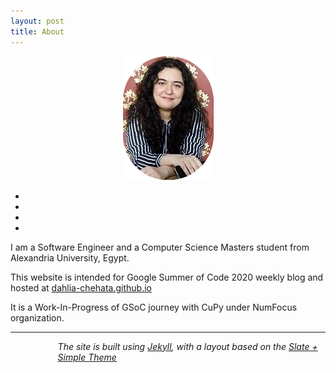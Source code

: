 ```yaml
---
layout: post
title: About
---
```

<center>
<img src="/images/dahlia.png">
</center>
<p style="margin-left:4%">
<center >
    <ul class="navigation-bar">
        <li><a href="https://www.linkedin.com/in/dahliashehata/" title="LinkedIn"><i class="fa fa-linkedin fa-1x"></i></a></li>
        <li><a href="https://github.com/Dahlia-Chehata" title="Github"><i class="fa fa-github-alt fa-1x"></i></a></li>
        <li><a href="mailto:dahliachehata@gmail.com" title="Mail"><i class="fa fa-envelope fa-1x"></i></a><li>
    </ul>
</center>
</p>
<p>
I am a Software Engineer and a Computer Science Masters student from Alexandria University, Egypt.
</p>
<p>
This website is intended for Google Summer of Code 2020 weekly blog and hosted at <a href="https://dahlia-chehata.github.io/"> dahlia-chehata.github.io</a> 
</p>
<p>
It is a Work-In-Progress of GSoC journey with CuPy under NumFocus organization.
</p>

<hr>
<p style="margin-left:15%">
<i> The site is built using <a href="https://jekyllrb.com">Jekyll</a>, with a layout based on the <a href="https://github.com/benradford/Slate-and-Simple-Jekyll-Theme">Slate + Simple Theme</a> </i>
</p>

<!--
<p style="margin-left:40%; margin-right:40%;"> 
<p>
This theme is available for free under the MIT open source software license.
<br>
The theme can be found <a href="https://github.com/benradford/Slate-and-Simple-Jekyll-Theme">here</a>.
<br>
The theme requires <a href="https://jekyllrb.com">Jekyll</a>, a static-site generator compatible with <a href="https://pages.github.com">pages.github.com</a>.
</p>

<hr>
-->
